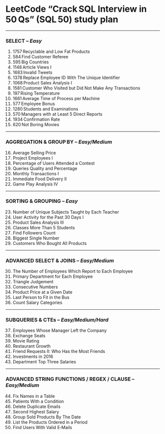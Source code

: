 # LeetCode “Crack SQL Interview in 50 Qs” (SQL 50) study plan

---

### SELECT – *Easy*

1. 1757 Recyclable and Low Fat Products
2. 584 Find Customer Referee
3. 595 Big Countries
4. 1148 Article Views I
5. 1683 Invalid Tweets
6. 1378 Replace Employee ID With The Unique Identifier
7. 1068 Product Sales Analysis I
8. 1581 Customer Who Visited but Did Not Make Any Transactions
9. 197 Rising Temperature
10. 1661 Average Time of Process per Machine
11. 577 Employee Bonus
12. 1280 Students and Examinations
13. 570 Managers with at Least 5 Direct Reports
14. 1934 Confirmation Rate
15. 620 Not Boring Movies

---

### AGGREGATION & GROUP BY – *Easy/Medium*

16. Average Selling Price
17. Project Employees I
18. Percentage of Users Attended a Contest
19. Queries Quality and Percentage
20. Monthly Transactions I
21. Immediate Food Delivery II
22. Game Play Analysis IV

---

### SORTING & GROUPING – *Easy*

23. Number of Unique Subjects Taught by Each Teacher
24. User Activity for the Past 30 Days I
25. Product Sales Analysis III
26. Classes More Than 5 Students
27. Find Followers Count
28. Biggest Single Number
29. Customers Who Bought All Products

---

### ADVANCED SELECT & JOINS – *Easy/Medium*

30. The Number of Employees Which Report to Each Employee
31. Primary Department for Each Employee
32. Triangle Judgement
33. Consecutive Numbers
34. Product Price at a Given Date
35. Last Person to Fit in the Bus
36. Count Salary Categories

---

### SUBQUERIES & CTEs – *Easy/Medium/Hard*

37. Employees Whose Manager Left the Company
38. Exchange Seats
39. Movie Rating
40. Restaurant Growth
41. Friend Requests II: Who Has the Most Friends
42. Investments in 2016
43. Department Top Three Salaries

---

### ADVANCED STRING FUNCTIONS / REGEX / CLAUSE – *Easy/Medium*

44. Fix Names in a Table
45. Patients With a Condition
46. Delete Duplicate Emails
47. Second Highest Salary
48. Group Sold Products By The Date
49. List the Products Ordered in a Period
50. Find Users With Valid E‑Mails
